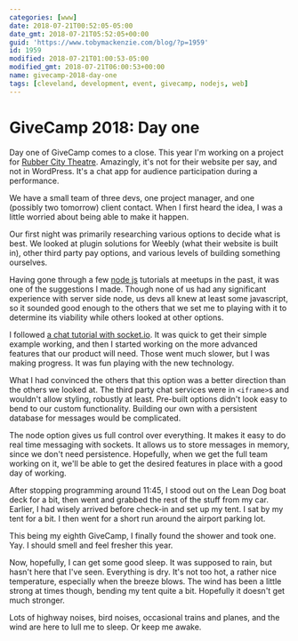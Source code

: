 ```yaml
---
categories: [www]
date: 2018-07-21T00:52:05-05:00
date_gmt: 2018-07-21T05:52:05+00:00
guid: 'https://www.tobymackenzie.com/blog/?p=1959'
id: 1959
modified: 2018-07-21T01:00:53-05:00
modified_gmt: 2018-07-21T06:00:53+00:00
name: givecamp-2018-day-one
tags: [cleveland, development, event, givecamp, nodejs, web]
---
```


GiveCamp 2018: Day one
======================

Day one of GiveCamp comes to a close.  This year I'm working on a project for [Rubber City Theatre](http://rubbercitytheatre.com/).<!--more-->  Amazingly, it's not for their website per say, and not in WordPress.  It's a chat app for audience participation during a performance.

We have a small team of three devs, one project manager, and one (possibly two tomorrow) client contact.  When I first heard the idea, I was a little worried about being able to make it happen.

Our first night was primarily researching various options to decide what is best.  We looked at plugin solutions for Weebly (what their website is built in), other third party pay options, and various levels of building something ourselves.

Having gone through a few [node js](https://nodejs.org) tutorials at meetups in the past, it was one of the suggestions I made.  Though none of us had any significant experience with server side node, us devs all knew at least some javascript, so it sounded good enough to the others that we set me to playing with it to determine its viability while others looked at other options.

I followed [a chat tutorial with socket.io](https://socket.io/get-started/chat/
).  It was quick to get their simple example working, and then I started working on the more advanced features that our product will need.  Those went much slower, but I was making progress.  It was fun playing with the new technology.

What I had convinced the others that this option was a better direction than the others we looked at.  The third party chat services were in `<iframe>`s and wouldn't allow styling, robustly at least.  Pre-built options didn't look easy to bend to our custom functionality.  Building our own with a persistent database for messages would be complicated.

The node option gives us full control over everything.  It makes it easy to do real time messaging with sockets.  It allows us to store messages in memory, since we don't need persistence.  Hopefully, when we get the full team working on it, we'll be able to get the desired features in place with a good day of working.

After stopping programming around 11:45, I stood out on the Lean Dog boat deck for a bit, then went and grabbed the rest of the stuff from my car.  Earlier, I had wisely arrived before check-in and set up my tent.  I sat by my tent for a bit.  I then went for a short run around the airport parking lot.

This being my eighth GiveCamp, I finally found the shower and took one.  Yay.  I should smell and feel fresher this year.

Now, hopefully, I can get some good sleep.  It was supposed to rain, but hasn't here that I've seen.  Everything is dry.  It's not too hot, a rather nice temperature, especially when the breeze blows.  The wind has been a little strong at times though, bending my tent quite a bit.  Hopefully it doesn't get much stronger.

Lots of highway noises, bird noises, occasional trains and planes, and the wind are here to lull me to sleep.  Or keep me awake.
